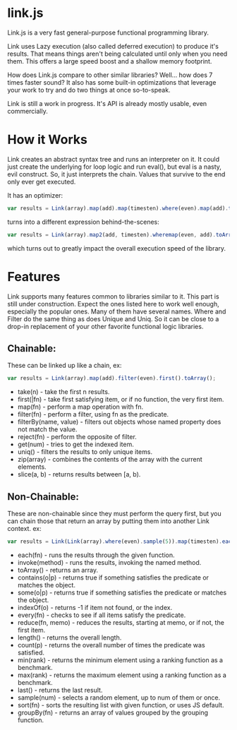 link.js
=======

Link.js is a very fast general-purpose functional programming library.

Link uses Lazy execution (also called deferred execution) to produce it's results.
That means things aren't being calculated until only when you need them. This offers
a large speed boost and a shallow memory footprint.

How does Link.js compare to other similar libraries? Well... how does 7 times faster sound?
It also has some built-in optimizations that leverage your work to try and do two things
at once so-to-speak.

Link is still a work in progress. It's API is already mostly usable, even commercially.

How it Works
============

Link creates an abstract syntax tree and runs an interpreter on it. It could just create
the underlying for loop logic and run eval(), but eval is a nasty, evil construct. So, it
just interprets the chain. Values that survive to the end only ever get executed.

It has an optimizer:

``` javascript
var results = Link(array).map(add).map(timesten).where(even).map(add).toArray()
```

turns into a different expression behind-the-scenes:

``` javascript
var results = Link(array).map2(add, timesten).wheremap(even, add).toArray()
```

which turns out to greatly impact the overall execution speed of the library.

Features
========

Link supports many features common to libraries similar to it.
This part is still under construction. Expect the ones listed here to work well enough,
especially  the popular ones. Many of them have several names. Where and Filter do the same
thing as does Unique and Uniq. So it can be close to a drop-in replacement of your other
favorite functional logic libraries.

Chainable:
----------

These can be linked up like a chain, ex:

``` javascript
var results = Link(array).map(add).filter(even).first().toArray();
```

- take(n) - take the first n results.
- first(|fn) - take first satisfying item, or if no function, the very first item.
- map(fn) - perform a map operation with fn.
- filter(fn) - perform a filter, using fn as the predicate.
- filterBy(name, value) - filters out objects whose named property does not match the value.
- reject(fn) - perform the opposite of filter.
- get(num) - tries to get the indexed item.
- uniq() - filters the results to only unique items.
- zip(array) - combines the contents of the array with the current elements.
- slice(a, b) - returns results between [a, b).

Non-Chainable:
--------------

These are non-chainable since they must perform the query first, but you can chain those
that return an array by putting them into another Link context. ex:

``` javascript
var results = Link(Link(array).where(even).sample(5)).map(timesten).each(print);
```

- each(fn) - runs the results through the given function.
- invoke(method) - runs the results, invoking the named method.
- toArray() - returns an array.
- contains(o|p) - returns true if something satisfies the predicate or matches the object.
- some(o|p) - returns true if something satisfies the predicate or matches the object.
- indexOf(o) - returns -1 if item not found, or the index.
- every(fn) - checks to see if all items satisfy the predicate.
- reduce(fn, memo) - reduces the results, starting at memo, or if not, the first item.
- length() - returns the overall length.
- count(p) - returns the overall number of times the predicate was satisfied.
- min(rank) - returns the minimum element using a ranking function as a benchmark.
- max(rank) - returns the maximum element using a ranking function as a benchmark.
- last() - returns the last result.
- sample(num) - selects a random element, up to num of them or once.
- sort(fn) - sorts the resulting list with given function, or uses JS default.
- groupBy(fn) - returns an array of values grouped by the grouping function.
